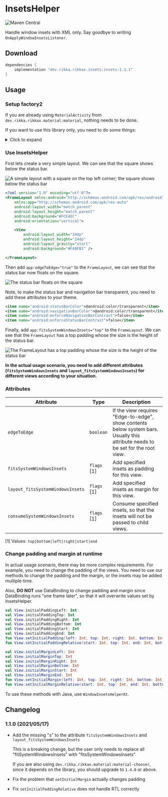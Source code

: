 # InsetsHelper

![Maven Central](https://img.shields.io/maven-central/v/dev.rikka.rikkax.insets/insets)

Handle window insets with XML only. Say goodbye to writing `OnApplyWindowInsetsListener`.

## Download

```groovy
dependencies {
    implementation "dev.rikka.rikkax.insets:insets:1.1.1"
}
```

## Usage

### Setup factory2

If you are already using `MaterialActivity` from `dev.rikka.rikkax.material:material`, nothing needs to be done.

If you want to use this library only, you need to do some things:

<details>
  <summary>Click to expand</summary>

This library requires custom attributes for all views, including framework views, a special `LayoutInflater.Factory2` is required. We have a library `dev.rikka.rikkax.layoutinflater:layoutinflater` ([learn more](https://github.com/RikkaApps/RikkaX/tree/master/layoutinflater)).

An example implementation:

```kotlin
// Call in Activity#onCreate
layoutInflater.factory2 = LayoutInflaterFactory(delegate).addOnViewCreatedListener(WindowInsetsHelper.LISTENER)
```
</details>

### Use InsetsHelper

First lets create a very simple layout. We can see that the square shows below the status bar.

![A simple layout with a square on the top left corner; the square shows below the status bar](assets/01.png)

```xml
<?xml version="1.0" encoding="utf-8"?>
<FrameLayout xmlns:android="http://schemas.android.com/apk/res/android"
    xmlns:app="http://schemas.android.com/apk/res-auto"
    android:layout_width="match_parent"
    android:layout_height="match_parent"
    android:background="#FCE4EC"
    android:orientation="vertical">

    <View
        android:layout_width="24dp"
        android:layout_height="24dp"
        android:layout_gravity="start"
        android:background="#F48FB1" />

</FrameLayout>
```

Then add `app:edgeToEdge="true"` to the `FrameLayout`, we can see that the status bar now floats on the square.

![The status bar floats on the square](assets/02.png)

Note, to make the status bar and navigation bar transparent, you need to add these attributes to your theme.

```xml
<item name="android:statusBarColor">@android:color/transparent</item>
<item name="android:navigationBarColor">@android:color/transparent</item>
<item name="android:enforceNavigationBarContrast">false</item>
<item name="android:enforceStatusBarContrast">false</item>
```

Finally, add `app:fitsSystemWindowsInsets="top"` to the `FrameLayout`. We can see that the `FrameLayout` has a top padding whose the size is the height of the status bar.

![The FrameLayout has a top padding whose the size is the height of the status bar](assets/03.png)

**In the actual usage scenario, you need to add different attributes (`fitsSystemWindowsInsets` and `layout_fitsSystemWindowsInsets`) for different views according to your situation.**

### Attributes

Attribute                 | Type                                      | Description
--------------------------|-------------------------------------------|--------------------------------------------------------------------------------------------------------------------------------
`edgeToEdge`              | `boolean`                                 | If the view requires "Edge-to-edge", show contents below system bars. Usually this attribute needs to be set for the root view.
`fitsSystemWindowsInsets` | `flags` [1] | Add specified insets as padding for this view.
`layout_fitsSystemWindowsInsets` | `flags` [1] | Add specified insets as margin for this view.
`consumeSystemWindowsInsets` | `flags` [1] | Consume specified insets, so that the insets will not be passed to child views.

[1] Values: `top|bottom|left|right|start|end`

### Change padding and margin at runtime

In actual usage scenario, there may be more complex requirements. For example, you need to change the padding of the views. You need to use our methods to change the padding and the margin, or the insets may be added multiple time.

Also, **DO NOT** use DataBinding to change padding and margin since DataBinding runs "one frame later", so that it will overwrite values set by InsetsHelper.

```kotlin
val View.initialPaddingLeft: Int
val View.initialPaddingTop: Int
val View.initialPaddingRight: Int
val View.initialPaddingBottom: Int
val View.initialPaddingStart: Int
val View.initialPaddingEnd: Int
fun View.setInitialPadding(left: Int, top: Int, right: Int, bottom: Int)
fun View.setInitialPaddingRelative(start: Int, top: Int, end: Int, bottom: Int)

val View.initialMarginLeft: Int
val View.initialMarginTop: Int
val View.initialMarginRight: Int
val View.initialMarginBottom: Int
val View.initialMarginStart: Int
val View.initialMarginEnd: Int
fun View.setInitialMargin(left: Int, top: Int, right: Int, bottom: Int)
fun View.setInitialMarginRelative(start: Int, top: Int, end: Int, bottom: Int)
```

To use these methods with Java, use `WindowInsetsHelperKt`.

## Changelog

### 1.1.0 (2021/05/17)

* Add the missing "s" to the attribute `fitsSystemWindowsInsets` and `layout_fitsSystemWindowsInsets`

  This is a breaking change, but the user only needs to replace all "fitSystemWindowsInsets" with "fitsSystemWindowsInsets".

  If you are also using `dev.rikka.rikkax.material:material-chooser`, since it depends on the library, you should upgrade to `1.4.0` or above.

* Fix the problem that `setInitialMargin` actually changes padding
* Fix `setInitialPaddingRelative` does not handle RTL correctly
